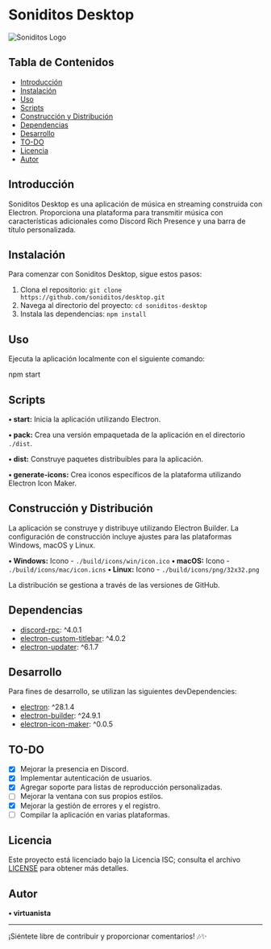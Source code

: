 # Soniditos Desktop

![Soniditos Logo](https://soniditos.com/storage/branding_media/959516b0-83c4-41f5-ac62-c56766df775a.png)

## Tabla de Contenidos

- [Introducción](#introducción)
- [Instalación](#instalación)
- [Uso](#uso)
- [Scripts](#scripts)
- [Construcción y Distribución](#construcción-y-distribución)
- [Dependencias](#dependencias)
- [Desarrollo](#desarrollo)
- [TO-DO](#to-do)
- [Licencia](#licencia)
- [Autor](#autor)

## Introducción

Soniditos Desktop es una aplicación de música en streaming construida con Electron. Proporciona una plataforma para transmitir música con características adicionales como Discord Rich Presence y una barra de título personalizada.

## Instalación

Para comenzar con Soniditos Desktop, sigue estos pasos:

1. Clona el repositorio: `git clone https://github.com/soniditos/desktop.git`
2. Navega al directorio del proyecto: `cd soniditos-desktop`
3. Instala las dependencias: `npm install`

## Uso

Ejecuta la aplicación localmente con el siguiente comando:

npm start

## Scripts

**• start:** Inicia la aplicación utilizando Electron.

**• pack:** Crea una versión empaquetada de la aplicación en el directorio `./dist`.

**• dist:** Construye paquetes distribuibles para la aplicación.

**• generate-icons:** Crea iconos específicos de la plataforma utilizando Electron Icon Maker.

## Construcción y Distribución

La aplicación se construye y distribuye utilizando Electron Builder. La configuración de construcción incluye ajustes para las plataformas Windows, macOS y Linux.

**• Windows:** Icono - `./build/icons/win/icon.ico`
**• macOS:** Icono - `./build/icons/mac/icon.icns`
**• Linux:** Icono - `./build/icons/png/32x32.png`

La distribución se gestiona a través de las versiones de GitHub.

## Dependencias

- [discord-rpc](https://www.npmjs.com/package/discord-rpc): ^4.0.1
- [electron-custom-titlebar](https://www.npmjs.com/package/electron-custom-titlebar): ^4.0.2
- [electron-updater](https://www.npmjs.com/package/electron-updater): ^6.1.7

## Desarrollo

Para fines de desarrollo, se utilizan las siguientes devDependencies:

- [electron](https://www.npmjs.com/package/electron): ^28.1.4
- [electron-builder](https://www.npmjs.com/package/electron-builder): ^24.9.1
- [electron-icon-maker](https://www.npmjs.com/package/electron-icon-maker): ^0.0.5

## TO-DO

- [X] Mejorar la presencia en Discord.
- [X] Implementar autenticación de usuarios.
- [X] Agregar soporte para listas de reproducción personalizadas.
- [ ] Mejorar la ventana con sus propios estilos.
- [X] Mejorar la gestión de errores y el registro.
- [ ] Compilar la aplicación en varias plataformas.

## Licencia

Este proyecto está licenciado bajo la Licencia ISC; consulta el archivo [LICENSE](./LICENSE) para obtener más detalles.

## Autor

**• virtuanista**

---

¡Siéntete libre de contribuir y proporcionar comentarios! 🎶✨
